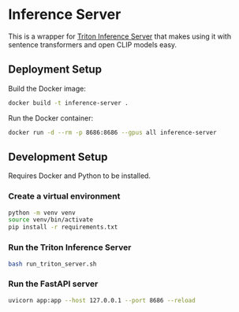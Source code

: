 # Inference Server

This is a wrapper for [Triton Inference Server](https://developer.nvidia.com/triton-inference-server) that makes using it with sentence transformers and open CLIP models easy.

## Deployment Setup

Build the Docker image:

```bash
docker build -t inference-server .
```

Run the Docker container:

```bash
docker run -d --rm -p 8686:8686 --gpus all inference-server
```

## Development Setup

Requires Docker and Python to be installed.

### Create a virtual environment

```bash
python -m venv venv
source venv/bin/activate
pip install -r requirements.txt
```

### Run the Triton Inference Server

```bash
bash run_triton_server.sh
```

### Run the FastAPI server

```bash
uvicorn app:app --host 127.0.0.1 --port 8686 --reload
```



